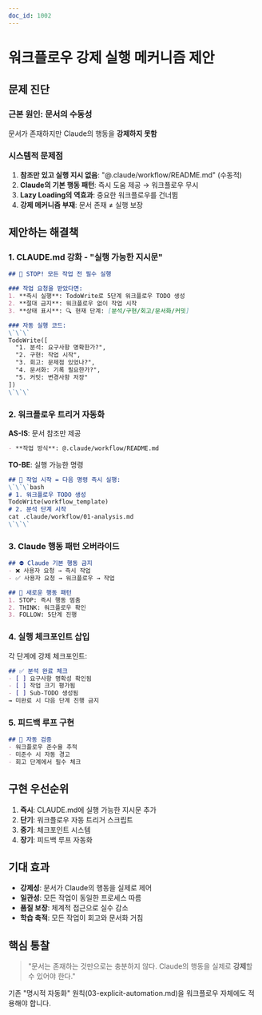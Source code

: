 ```yaml
---
doc_id: 1002
---
```


# 워크플로우 강제 실행 메커니즘 제안

## 문제 진단

### 근본 원인: 문서의 수동성
문서가 존재하지만 Claude의 행동을 **강제하지 못함**

### 시스템적 문제점
1. **참조만 있고 실행 지시 없음**: "@.claude/workflow/README.md" (수동적)
2. **Claude의 기본 행동 패턴**: 즉시 도움 제공 → 워크플로우 무시
3. **Lazy Loading의 역효과**: 중요한 워크플로우를 건너뜀
4. **강제 메커니즘 부재**: 문서 존재 ≠ 실행 보장

## 제안하는 해결책

### 1. CLAUDE.md 강화 - "실행 가능한 지시문"

```markdown
## 🔴 STOP! 모든 작업 전 필수 실행

### 작업 요청을 받았다면:
1. **즉시 실행**: TodoWrite로 5단계 워크플로우 TODO 생성
2. **절대 금지**: 워크플로우 없이 작업 시작
3. **상태 표시**: 🔍 현재 단계: [분석/구현/회고/문서화/커밋]

### 자동 실행 코드:
\`\`\`
TodoWrite([
  "1. 분석: 요구사항 명확한가?",
  "2. 구현: 작업 시작",
  "3. 회고: 문제점 있었나?",
  "4. 문서화: 기록 필요한가?",
  "5. 커밋: 변경사항 저장"
])
\`\`\`
```

### 2. 워크플로우 트리거 자동화

**AS-IS**: 문서 참조만 제공
```markdown
- **작업 방식**: @.claude/workflow/README.md
```

**TO-BE**: 실행 가능한 명령
```markdown
## 🚨 작업 시작 = 다음 명령 즉시 실행:
\`\`\`bash
# 1. 워크플로우 TODO 생성
TodoWrite(workflow_template)
# 2. 분석 단계 시작
cat .claude/workflow/01-analysis.md
\`\`\`
```

### 3. Claude 행동 패턴 오버라이드

```markdown
## ⛔ Claude 기본 행동 금지
- ❌ 사용자 요청 → 즉시 작업
- ✅ 사용자 요청 → 워크플로우 → 작업

## 🎯 새로운 행동 패턴
1. STOP: 즉시 행동 멈춤
2. THINK: 워크플로우 확인
3. FOLLOW: 5단계 진행
```

### 4. 실행 체크포인트 삽입

각 단계에 강제 체크포인트:
```markdown
## ✅ 분석 완료 체크
- [ ] 요구사항 명확성 확인됨
- [ ] 작업 크기 평가됨
- [ ] Sub-TODO 생성됨
→ 미완료 시 다음 단계 진행 금지
```

### 5. 피드백 루프 구현

```markdown
## 🔄 자동 검증
- 워크플로우 준수율 추적
- 미준수 시 자동 경고
- 회고 단계에서 필수 체크
```

## 구현 우선순위

1. **즉시**: CLAUDE.md에 실행 가능한 지시문 추가
2. **단기**: 워크플로우 자동 트리거 스크립트
3. **중기**: 체크포인트 시스템
4. **장기**: 피드백 루프 자동화

## 기대 효과

- **강제성**: 문서가 Claude의 행동을 실제로 제어
- **일관성**: 모든 작업이 동일한 프로세스 따름
- **품질 보장**: 체계적 접근으로 실수 감소
- **학습 축적**: 모든 작업이 회고와 문서화 거침

## 핵심 통찰

> "문서는 존재하는 것만으로는 충분하지 않다. 
> Claude의 행동을 실제로 **강제**할 수 있어야 한다."

기존 "명시적 자동화" 원칙(03-explicit-automation.md)을 
워크플로우 자체에도 적용해야 합니다.